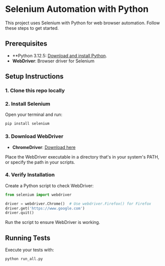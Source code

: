
# Selenium Automation with Python

This project uses Selenium with Python for web browser automation. Follow these steps to get started.

## Prerequisites

- **Python 3.12.5: [Download and install Python](https://www.python.org/downloads/).
- **WebDriver**: Browser driver for Selenium

## Setup Instructions

### 1. Clone this repo locally

### 2. Install Selenium

Open your terminal and run:

```bash
pip install selenium
```
### 3. Download WebDriver

- **ChromeDriver**: [Download here](https://storage.googleapis.com/chrome-for-testing-public/128.0.6613.84/win64/chromedriver-win64.zip)

Place the WebDriver executable in a directory that's in your system's PATH, or specify the path in your scripts.

### 4. Verify Installation

Create a Python script to check WebDriver:

```python
from selenium import webdriver

driver = webdriver.Chrome()  # Use webdriver.Firefox() for Firefox
driver.get('https://www.google.com')
driver.quit()
```

Run the script to ensure WebDriver is working.


## Running Tests

Execute your tests with:

```bash
python run_all.py
```
